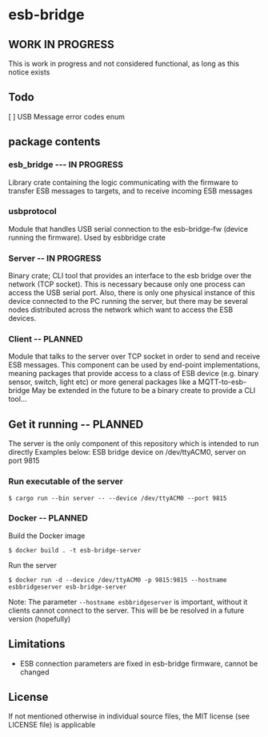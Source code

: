 # esb-bridge

## WORK IN PROGRESS
This is work in progress and not considered functional, as long as this notice exists

## Todo
[ ] USB Message error codes enum

## package contents

### esb_bridge --- IN PROGRESS
Library crate containing the logic communicating with the firmware to transfer ESB messages to targets, and to receive 
incoming ESB messages

### usbprotocol
Module that handles USB serial connection to the esb-bridge-fw (device running the firmware). Used by esbbridge crate

### Server -- IN PROGRESS
Binary crate; CLI tool that provides an interface to the esb bridge over the network (TCP socket). 
This is necessary because only one process can access the USB serial port. Also, there is only one physical instance of 
this device connected to the PC running the server, but there may be several nodes distributed across the network which 
want to access the ESB devices.

### Client -- PLANNED
Module that talks to the server over TCP socket in order to send and receive ESB messages. 
This component can be used by end-point implementations, meaning packages that provide access to a class of 
ESB device (e.g. binary sensor, switch, light etc) or more general packages like a MQTT-to-esb-bridge
May be extended in the future to be a binary create to provide a CLI tool...

## Get it running -- PLANNED
The server is the only component of this repository which is intended to run directly
Examples below: ESB bridge device on /dev/ttyACM0, server on port 9815

### Run executable of the server
```
$ cargo run --bin server -- --device /dev/ttyACM0 --port 9815
```

### Docker -- PLANNED
Build the Docker image
```
$ docker build . -t esb-bridge-server
```

Run the server
```
$ docker run -d --device /dev/ttyACM0 -p 9815:9815 --hostname esbbridgeserver esb-bridge-server
```
Note: The parameter `--hostname esbbridgeserver` is important, without it clients cannot connect to the server. This will be be resolved in a future version (hopefully)


## Limitations
* ESB connection parameters are fixed in esb-bridge firmware, cannot be changed

## License
If not mentioned otherwise in individual source files, the MIT license (see LICENSE file) is applicable
